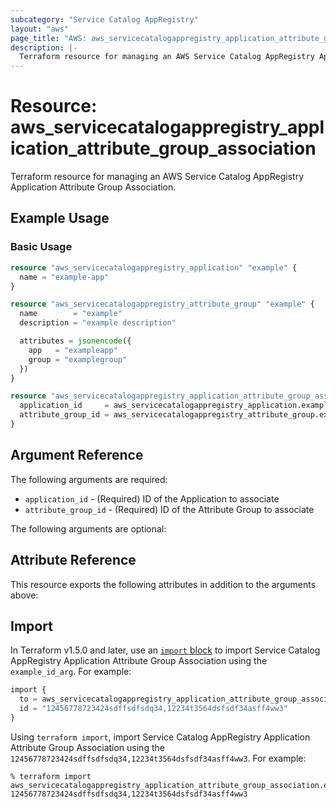 ```yaml
---
subcategory: "Service Catalog AppRegistry"
layout: "aws"
page_title: "AWS: aws_servicecatalogappregistry_application_attribute_group_association"
description: |-
  Terraform resource for managing an AWS Service Catalog AppRegistry Application Attribute Group Association.
---
```

# Resource: aws_servicecatalogappregistry_application_attribute_group_association

Terraform resource for managing an AWS Service Catalog AppRegistry Application Attribute Group Association.

## Example Usage

### Basic Usage

```terraform
resource "aws_servicecatalogappregistry_application" "example" {
  name = "example-app"
}

resource "aws_servicecatalogappregistry_attribute_group" "example" {
  name        = "example"
  description = "example description"

  attributes = jsonencode({
    app   = "exampleapp"
    group = "examplegroup"
  })
}

resource "aws_servicecatalogappregistry_application_attribute_group_association" "example" {
  application_id     = aws_servicecatalogappregistry_application.example.id
  attribute_group_id = aws_servicecatalogappregistry_attribute_group.example.id
}
```

## Argument Reference

The following arguments are required:

* `application_id` - (Required) ID of the Application to associate
* `attribute_group_id` - (Required) ID of the Attribute Group to associate

The following arguments are optional:

## Attribute Reference

This resource exports the following attributes in addition to the arguments above:

## Import

In Terraform v1.5.0 and later, use an [`import` block](https://developer.hashicorp.com/terraform/language/import) to import Service Catalog AppRegistry Application Attribute Group Association using the `example_id_arg`. For example:

```terraform
import {
  to = aws_servicecatalogappregistry_application_attribute_group_association.example
  id = "12456778723424sdffsdfsdq34,12234t3564dsfsdf34asff4ww3"
}
```

Using `terraform import`, import Service Catalog AppRegistry Application Attribute Group Association using the `12456778723424sdffsdfsdq34,12234t3564dsfsdf34asff4ww3`. For example:

```console
% terraform import aws_servicecatalogappregistry_application_attribute_group_association.example 12456778723424sdffsdfsdq34,12234t3564dsfsdf34asff4ww3
```

